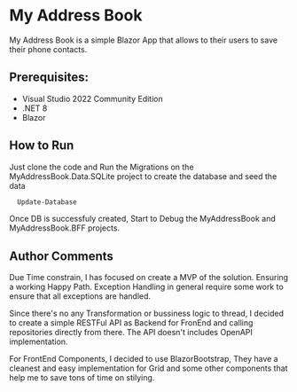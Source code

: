 
# My Address Book

My Address Book is a simple Blazor App that allows to their users to save their phone contacts.

## Prerequisites:

- Visual Studio 2022 Community Edition
- .NET 8
- Blazor

## How to Run

Just clone the code and Run the Migrations on the MyAddressBook.Data.SQLite project to create the database and seed the data

```bash
  Update-Database
```

Once DB is successfuly created, Start to Debug the MyAddressBook and MyAddressBook.BFF projects.

## Author Comments

Due Time constrain, I has focused on create a MVP of the solution. Ensuring a working Happy Path. Exception Handling in general require some work to ensure that all exceptions are handled.

Since there's no any Transformation or bussiness logic to thread, I decided to create a simple RESTFul API as Backend for FronEnd and calling repositories directly from there. The API doesn't includes OpenAPI implementation.

For FrontEnd Components, I decided to use BlazorBootstrap, They have a cleanest and easy implementation for Grid and some other components that help me to save tons of time on stilying.